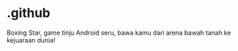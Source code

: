 # .github
Boxing Star, game tinju Android seru, bawa kamu dari arena bawah tanah ke kejuaraan dunia!
